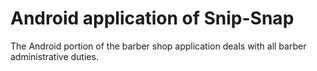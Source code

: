 # Android application of Snip-Snap
The Android portion of the barber shop application deals with all barber administrative duties.
